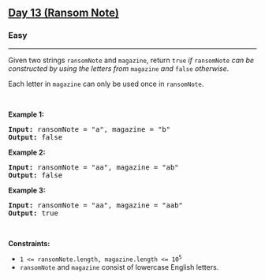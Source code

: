 <h2><a href="https://leetcode.com/problems/ransom-note/">Day 13 (Ransom Note)</a></h2><h3>Easy</h3><hr><div><p>Given two strings <code>ransomNote</code> and <code>magazine</code>, return <code>true</code><em> if </em><code>ransomNote</code><em> can be constructed by using the letters from </em><code>magazine</code><em> and </em><code>false</code><em> otherwise</em>.</p>

<p>Each letter in <code>magazine</code> can only be used once in <code>ransomNote</code>.</p>

<p>&nbsp;</p>
<p><strong class="example">Example 1:</strong></p>
<pre><strong>Input:</strong> ransomNote = "a", magazine = "b"
<strong>Output:</strong> false
</pre><p><strong class="example">Example 2:</strong></p>
<pre><strong>Input:</strong> ransomNote = "aa", magazine = "ab"
<strong>Output:</strong> false
</pre><p><strong class="example">Example 3:</strong></p>
<pre><strong>Input:</strong> ransomNote = "aa", magazine = "aab"
<strong>Output:</strong> true
</pre>
<p>&nbsp;</p>
<p><strong>Constraints:</strong></p>

<ul>
	<li><code>1 &lt;= ransomNote.length, magazine.length &lt;= 10<sup>5</sup></code></li>
	<li><code>ransomNote</code> and <code>magazine</code> consist of lowercase English letters.</li>
</ul>
</div>
